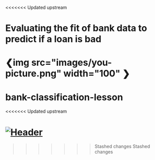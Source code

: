 <<<<<<< Updated upstream
# Evaluating the fit of bank data to predict if a loan is bad
❮img src="images/you-picture.png" width="100" ❯
=======
# bank-classification-lesson
<<<<<<< Updated upstream

[![Header](https://raw.githubusercontent.com/MartinHeinz/<OWNER>/<OWNER>/readme_header.png "Header")](https://some-url.dev/)
=======
>>>>>>> Stashed changes
>>>>>>> Stashed changes
